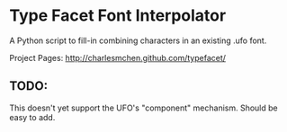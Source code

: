Type Facet Font Interpolator
============================

A Python script to fill-in combining characters in an existing .ufo font.

Project Pages: http://charlesmchen.github.com/typefacet/

## TODO:

This doesn't yet support the UFO's "component" mechanism.
Should be easy to add.
